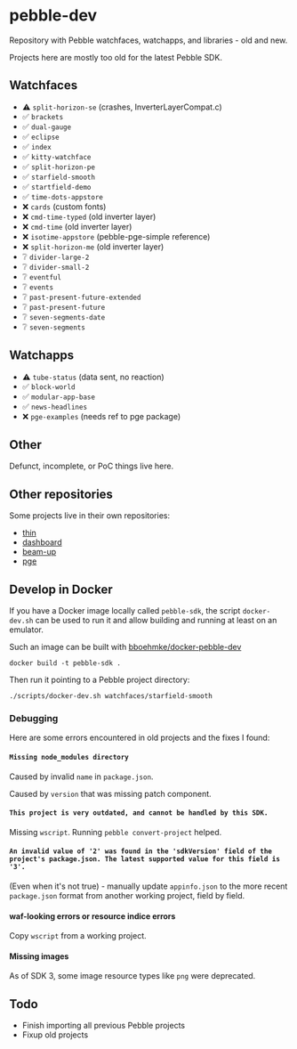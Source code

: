 # pebble-dev

Repository with Pebble watchfaces, watchapps, and libraries - old and new.

Projects here are mostly too old for the latest Pebble SDK.

## Watchfaces

* ⚠️ `split-horizon-se` (crashes, InverterLayerCompat.c)
* ✅ `brackets`
* ✅ `dual-gauge`
* ✅ `eclipse`
* ✅ `index`
* ✅ `kitty-watchface`
* ✅ `split-horizon-pe`
* ✅ `starfield-smooth`
* ✅ `startfield-demo`
* ✅ `time-dots-appstore`
* ❌ `cards` (custom fonts)
* ❌ `cmd-time-typed` (old inverter layer)
* ❌ `cmd-time` (old inverter layer)
* ❌ `isotime-appstore` (pebble-pge-simple reference)
* ❌ `split-horizon-me` (old inverter layer)
* ❔ `divider-large-2`
* ❔ `divider-small-2`
* ❔ `eventful`
* ❔ `events`
* ❔ `past-present-future-extended`
* ❔ `past-present-future`
* ❔ `seven-segments-date`
* ❔ `seven-segments`

## Watchapps

* ⚠️ `tube-status` (data sent, no reaction)
* ✅ `block-world`
* ✅ `modular-app-base`
* ✅ `news-headlines`
* ❌ `pge-examples` (needs ref to pge package)

## Other

Defunct, incomplete, or PoC things live here.

## Other repositories

Some projects live in their own repositories:

* [thin](https://github.com/C-D-Lewis/thin)
* [dashboard](https://github.com/C-D-Lewis/dashboard)
* [beam-up](https://github.com/C-D-Lewis/beam-up)
* [pge](https://github.com/C-D-Lewis/pge)

## Develop in Docker

If you have a Docker image locally called `pebble-sdk`, the script
`docker-dev.sh` can be used to run it and allow building and running at least on
an emulator.

Such an image can be built with
[bboehmke/docker-pebble-dev](https://github.com/bboehmke/docker-pebble-dev)

```
docker build -t pebble-sdk .
```

Then run it pointing to a Pebble project directory:

```
./scripts/docker-dev.sh watchfaces/starfield-smooth
```

### Debugging

Here are some errors encountered in old projects and the fixes I found:

#### `Missing node_modules directory`

Caused by invalid `name` in `package.json`.

Caused by `version` that was missing patch component.

#### `This project is very outdated, and cannot be handled by this SDK.`

Missing `wscript`. Running `pebble convert-project` helped.

#### `An invalid value of '2' was found in the 'sdkVersion' field of the project's package.json. The latest supported value for this field is '3'.`

(Even when it's not true) - manually update `appinfo.json` to the more recent `package.json` format from another working project, field by field.

#### waf-looking errors or resource indice errors

Copy `wscript` from a working project.

#### Missing images

As of SDK 3, some image resource types like `png` were deprecated.

## Todo

* Finish importing all previous Pebble projects
* Fixup old projects
